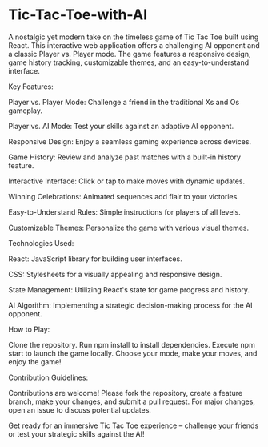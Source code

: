# Tic-Tac-Toe-with-AI
A nostalgic yet modern take on the timeless game of Tic Tac Toe built using React. This interactive web application offers a challenging AI opponent and a classic Player vs. Player mode. The game features a responsive design, game history tracking, customizable themes, and an easy-to-understand interface.

Key Features:

Player vs. Player Mode: Challenge a friend in the traditional Xs and Os gameplay.

Player vs. AI Mode: Test your skills against an adaptive AI opponent.

Responsive Design: Enjoy a seamless gaming experience across devices.

Game History: Review and analyze past matches with a built-in history feature.

Interactive Interface: Click or tap to make moves with dynamic updates.

Winning Celebrations: Animated sequences add flair to your victories.

Easy-to-Understand Rules: Simple instructions for players of all levels.

Customizable Themes: Personalize the game with various visual themes.

Technologies Used:

React: JavaScript library for building user interfaces.

CSS: Stylesheets for a visually appealing and responsive design.

State Management: Utilizing React's state for game progress and history.

AI Algorithm: Implementing a strategic decision-making process for the AI opponent.

How to Play:

Clone the repository.
Run npm install to install dependencies.
Execute npm start to launch the game locally.
Choose your mode, make your moves, and enjoy the game!

Contribution Guidelines:

Contributions are welcome! Please fork the repository, create a feature branch, make your changes, and submit a pull request. For major changes, open an issue to discuss potential updates.

Get ready for an immersive Tic Tac Toe experience – challenge your friends or test your strategic skills against the AI!
